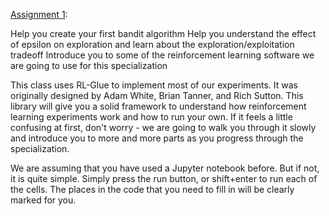 [Assignment 1](programming_assignments/Assignment1.ipynb):

Help you create your first bandit algorithm
Help you understand the effect of epsilon on exploration and learn about the exploration/exploitation tradeoff
Introduce you to some of the reinforcement learning software we are going to use for this specialization

This class uses RL-Glue to implement most of our experiments. It was originally designed by Adam White, Brian Tanner, and Rich Sutton. This library will give you a solid framework to understand how reinforcement learning experiments work and how to run your own. If it feels a little confusing at first, don't worry - we are going to walk you through it slowly and introduce you to more and more parts as you progress through the specialization.

We are assuming that you have used a Jupyter notebook before. But if not, it is quite simple. Simply press the run button, or shift+enter to run each of the cells. The places in the code that you need to fill in will be clearly marked for you.